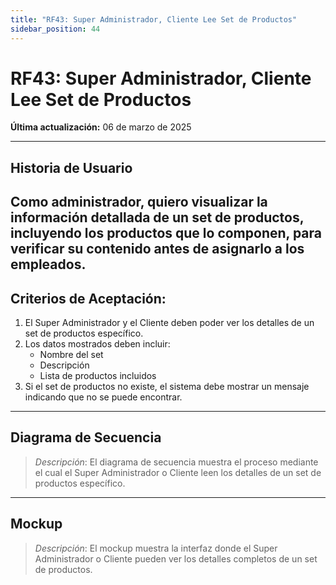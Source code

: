 ```yaml
---
title: "RF43: Super Administrador, Cliente Lee Set de Productos"  
sidebar_position: 44
---
```


# RF43: Super Administrador, Cliente Lee Set de Productos  

**Última actualización:** 06 de marzo de 2025  

---

## Historia de Usuario  
Como administrador, quiero visualizar la información detallada de un set de productos, incluyendo los productos que lo componen, para verificar su contenido antes de asignarlo a los empleados.
---

## **Criterios de Aceptación:**  

1. El Super Administrador y el Cliente deben poder ver los detalles de un set de productos específico.  
2. Los datos mostrados deben incluir:  
   - Nombre del set  
   - Descripción  
   - Lista de productos incluidos  
3. Si el set de productos no existe, el sistema debe mostrar un mensaje indicando que no se puede encontrar.  

---

## **Diagrama de Secuencia**  

> *Descripción*: El diagrama de secuencia muestra el proceso mediante el cual el Super Administrador o Cliente leen los detalles de un set de productos específico.  

---

## **Mockup**  

> *Descripción*: El mockup muestra la interfaz donde el Super Administrador o Cliente pueden ver los detalles completos de un set de productos.  
